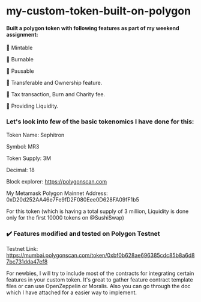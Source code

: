 # my-custom-token-built-on-polygon

#### Built a polygon token with following features as part of my weekend assignment: 

🔺 Mintable

🔺 Burnable 

🔺 Pausable

🔺 Transferable and Ownership feature.

🔺 Tax transaction, Burn and Charity fee.

🔺 Providing Liquidity. 



### Let's look into few of the basic tokenomics I have done for this:

Token Name: Sephitron

Symbol: MR3

Token Supply: 3M

Decimal: 18

Block explorer: https://polygonscan.com

My Metamask Polygon Mainnet Address: 0xD20d252AA46e7Fe9fD2F080Eee0D628FA09fF1b5

For this token (which is having a total supply of 3 million, Liquidity is done only for the first 10000 tokens on @SushiSwap)
  


### ✔️ Features modified and tested on Polygon Testnet 

Testnet Link: https://mumbai.polygonscan.com/token/0xbf0b628ae696385cdc85b8a6d87bc731dda47ef8



For newbies, I will try to include most of the contracts for integrating certain features in your custom token. It's great to gather feature contract template files or can use OpenZeppelin or Moralis. Also you can go through the doc which I have attached for a easier way to implement. 
